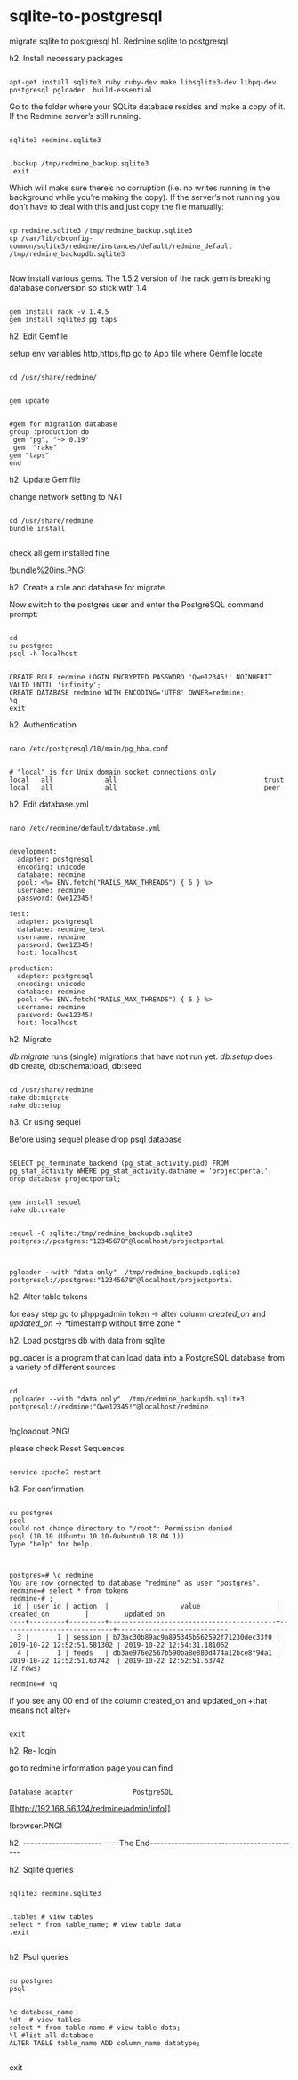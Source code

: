 # sqlite-to-postgresql
migrate sqlite to postgresql
h1. Redmine sqlite to postgresql

h2. Install necessary packages 

<pre><code class="text">
apt-get install sqlite3 ruby ruby-dev make libsqlite3-dev libpq-dev postgresql pgloader  build-essential     
</code></pre>

Go to the folder where your SQLite database resides and make a copy of it. If the Redmine server’s still running.

<pre><code class="text">
sqlite3 redmine.sqlite3
</code></pre>

<pre><code class="text">
.backup /tmp/redmine_backup.sqlite3
.exit
</code></pre>


Which will make sure there’s no corruption (i.e. no writes running in the background while you’re making the copy). If the server’s not running you don’t have to deal with this and just copy the file manually:

<pre><code class="text">
cp redmine.sqlite3 /tmp/redmine_backup.sqlite3
cp /var/lib/dbconfig-common/sqlite3/redmine/instances/default/redmine_default /tmp/redmine_backupdb.sqlite3

</code></pre>


Now install various gems. The 1.5.2 version of the rack gem is breaking database conversion so stick with 1.4

<pre><code class="text">
gem install rack -v 1.4.5
gem install sqlite3 pg taps
</code></pre>

h2. Edit Gemfile

setup env variables http,https,ftp
go to App file where Gemfile locate 

<pre><code class="text">
cd /usr/share/redmine/
</code></pre>

<pre><code class="text">
gem update
</code></pre>
 
<pre><code class="text">
#gem for migration database
group :production do
 gem "pg", "~> 0.19"
 gem  "rake"
gem "taps"
end
</code></pre>

h2. Update Gemfile

change network setting to NAT

<pre><code class="text">
cd /usr/share/redmine 
bundle install

</code></pre>
check all gem installed fine


!bundle%20ins.PNG!

h2. Create a role and database for migrate

Now switch to the postgres user and enter the PostgreSQL command prompt:

<pre><code class="text">
cd 
su postgres
psql -h localhost
</code></pre>



<pre><code class="sql">
CREATE ROLE redmine LOGIN ENCRYPTED PASSWORD 'Qwe12345!' NOINHERIT VALID UNTIL 'infinity';
CREATE DATABASE redmine WITH ENCODING='UTF8' OWNER=redmine;
\q
exit
</code></pre>

h2. Authentication 

<pre><code class="text">
nano /etc/postgresql/10/main/pg_hba.conf
</code></pre>

<pre><code class="text">
# "local" is for Unix domain socket connections only
local   all             all                                     trust
local   all             all                                     peer
</code></pre>

h2. Edit database.yml

<pre><code class="text">
nano /etc/redmine/default/database.yml
</code></pre>


<pre><code class="yaml">
development:
  adapter: postgresql
  encoding: unicode
  database: redmine
  pool: <%= ENV.fetch("RAILS_MAX_THREADS") { 5 } %>
  username: redmine
  password: Qwe12345!

test:
  adapter: postgresql
  database: redmine_test
  username: redmine
  password: Qwe12345!
  host: localhost

production:
  adapter: postgresql
  encoding: unicode
  database: redmine
  pool: <%= ENV.fetch("RAILS_MAX_THREADS") { 5 } %>
  username: redmine
  password: Qwe12345!
  host: localhost
</code></pre>

h2. Migrate 

*db:migrate* runs (single) migrations that have not run yet.
*db:setup* does db:create, db:schema:load, db:seed

<pre><code class="text">
cd /usr/share/redmine
rake db:migrate
rake db:setup
</code></pre>

h3.  Or using sequel

Before using sequel please drop psql database

<pre><code class="sql">
SELECT pg_terminate_backend (pg_stat_activity.pid) FROM pg_stat_activity WHERE pg_stat_activity.datname = 'projectportal';
drop database projectportal;
</code></pre>


<pre><code class="text">
gem install sequel
rake db:create
</code></pre>


<pre><code class="text">
sequel -C sqlite:/tmp/redmine_backupdb.sqlite3 postgres://postgres:"12345678"@localhost/projectportal

</code></pre>

<pre><code class="text">
pgloader --with "data only"  /tmp/redmine_backupdb.sqlite3  postgresql://postgres:"12345678"@localhost/projectportal
</code></pre>

h2. Alter table tokens 

for easy step  go to phppgadmin
token -> alter column *created_on* and *updated_on* -> *timestamp without time zone
*

h2. Load postgres db with data from sqlite  

pgLoader is a program that can load data into a PostgreSQL database from a variety of different sources
<pre><code class="text">
cd 
 pgloader --with "data only"  /tmp/redmine_backupdb.sqlite3  postgresql://redmine:"Qwe12345!"@localhost/redmine

</code></pre>


!pgloadout.PNG!


please check  Reset Sequences  

<pre><code class="text">
service apache2 restart
</code></pre>

h3. For confirmation 

<pre><code class="text">
su postgres
psql
could not change directory to "/root": Permission denied
psql (10.10 (Ubuntu 10.10-0ubuntu0.18.04.1))
Type "help" for help.

</code></pre>

<pre><code class="sql">
postgres=# \c redmine
You are now connected to database "redmine" as user "postgres".
redmine=# select * from tokens
redmine-# ;
 id | user_id | action  |                  value                   |         created_on         |         updated_on
----+---------+---------+------------------------------------------+----------------------------+----------------------------
  3 |       1 | session | b73ac30b89ac9a895345b562592f71230dec33f0 | 2019-10-22 12:52:51.581302 | 2019-10-22 12:54:31.181062
  4 |       1 | feeds   | db3ae976e2567b590ba8e880d474a12bce8f9da1 | 2019-10-22 12:52:51.63742  | 2019-10-22 12:52:51.63742
(2 rows)

redmine=# \q
</code></pre>
if you see any 00 end of the column created_on and updated_on +that means not alter+  
<pre><code class="text">
exit
</code></pre>

h2. Re- login

go to redmine information page you can find  
<pre><code class="xml">
Database adapter               PostgreSQL
</code></pre>

[[http://192.168.56.124/redmine/admin/info]]


!browser.PNG!




h2. ---------------------------The End------------------------------------------

h2. Sqlite queries 

<pre><code class="text">
sqlite3 redmine.sqlite3
</code></pre>

<pre><code class="sql">
.tables # view tables 
select * from table_name; # view table data
.exit

</code></pre>

h2. Psql queries

<pre><code class="text">
su postgres
psql
</code></pre>

<pre><code class="sql">
\c database_name 
\dt  # view tables 
select * from table-name # view table data;
\l #list all database
ALTER TABLE table_name ADD column_name datatype;

</code></pre>
exit
